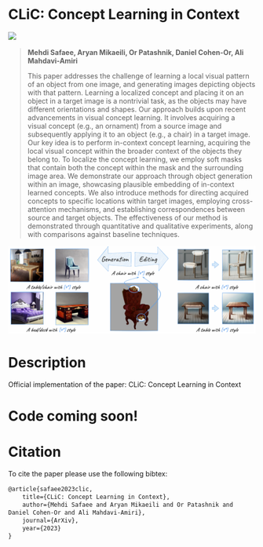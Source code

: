 # CLiC: Concept Learning in Context
<!--<a href="https://arxiv.org/abs/2303.10735v3"><img src="https://img.shields.io/badge/arXiv-2303.10753-b31b1b.svg" height=20.5></a>-->
<a href="https://sked-paper.github.io/"><img src="https://img.shields.io/static/v1?label=Project&message=Website&color=red" height=20.5></a>

> **Mehdi Safaee, Aryan Mikaeili, Or Patashnik, Daniel Cohen-Or, Ali Mahdavi-Amiri**
>   
>This paper addresses the challenge of learning a local visual pattern of an object from one image, and generating images depicting objects with that pattern. Learning a localized concept
      and placing it on an object in a target image is a nontrivial task, as the objects may have different orientations and shapes. Our approach builds upon recent advancements in visual concept learning.
      It involves acquiring a visual concept (e.g., an ornament) from a source image and subsequently applying it to an object (e.g., a chair) in a target image. Our key idea is to perform in-context concept learning,
      acquiring the local visual concept within the broader context of the objects they belong to. To localize the concept learning, we employ soft masks that contain both the concept within the mask and the surrounding image area.
      We demonstrate our approach through object generation within an image, showcasing plausible embedding of in-context learned concepts. We also introduce methods for directing acquired concepts to specific locations within target images,
      employing cross-attention mechanisms, and establishing correspondences between source and target objects. The effectiveness of our method is demonstrated through quantitative and qualitative experiments, along with comparisons against baseline techniques.

<p align="center">
<img src="resources/teaser.png" width="800px"/>
</p>

# Description

Official implementation of the paper:  CLiC: Concept Learning in Context

# Code coming soon!

# Citation
To cite the paper please use the following bibtex:

``` 
@article{safaee2023clic,
    title={CLiC: Concept Learning in Context},
    author={Mehdi Safaee and Aryan Mikaeili and Or Patashnik and Daniel Cohen-Or and Ali Mahdavi-Amiri},
    journal={ArXiv},
    year={2023}
}
```